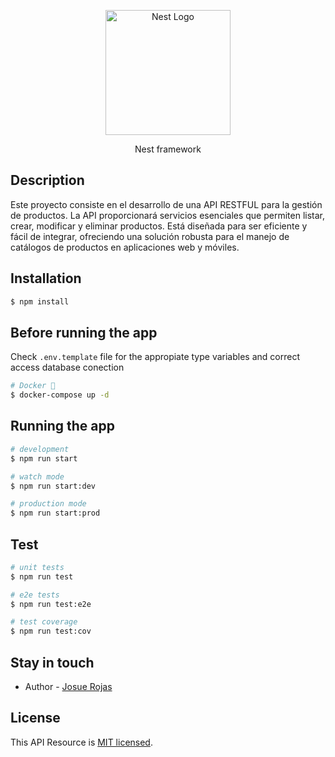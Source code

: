 <p align="center">
  <a href="http://nestjs.com/" target="blank"><img src="https://nestjs.com/img/logo-small.svg" width="200" alt="Nest Logo" /></a>
</p>

[circleci-image]: https://img.shields.io/circleci/build/github/nestjs/nest/master?token=abc123def456
[circleci-url]: https://circleci.com/gh/nestjs/nest

<p align="center">
  Nest framework
</p>

## Description

Este proyecto consiste en el desarrollo de una API RESTFUL para la gestión de productos. La API proporcionará servicios esenciales que permiten listar, crear, modificar y eliminar productos. Está diseñada para ser eficiente y fácil de integrar, ofreciendo una solución robusta para el manejo de catálogos de productos en aplicaciones web y móviles.

## Installation

```bash
$ npm install
```

## Before running the app

Check `.env.template` file for the appropiate type variables and correct access database conection

```bash
# Docker 🐳
$ docker-compose up -d
```

## Running the app

```bash
# development
$ npm run start

# watch mode
$ npm run start:dev

# production mode
$ npm run start:prod
```

## Test

```bash
# unit tests
$ npm run test

# e2e tests
$ npm run test:e2e

# test coverage
$ npm run test:cov
```

## Stay in touch

- Author - [Josue Rojas](mailto:sjosuerojasc@gmail.com)

## License

This API Resource is [MIT licensed](LICENSE).
